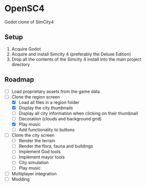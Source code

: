 # OpenSC4
Godot clone of SimCity4

## Setup

1. Acquire Godot
2. Acquire and install Simcity 4 (preferably the Deluxe Edition)
3. Drop all the contents of the Simcity 4 install into the main project directory

## Roadmap

- [ ] Load proprietary assets from the game data
- [ ] Clone the region screen
    - [x] Load all files in a region folder
    - [x] Display the city thumbnails
    - [ ] Display all city information when clicking on their thumbnail
    - [ ] Decoration (clouds and background grid)
    - [x] Play music
    - [ ] Add functionality to buttons
- [ ] Clone the city screen
    - [ ] Render the terrain
    - [ ] Render the flora, fauna and buildings
    - [ ] Implement God tools
    - [ ] Implement mayor tools
    - [ ] City simulation
    - [ ] Play music
- [ ] Multiplayer integration
- [ ] Modding
